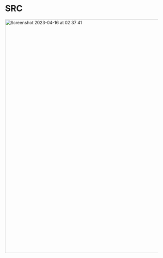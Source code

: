 # SRC
<img width="768" alt="Screenshot 2023-04-16 at 02 37 41" src="https://user-images.githubusercontent.com/51724091/232261529-a949680f-ee06-494a-a85c-1149b93065d4.png">
